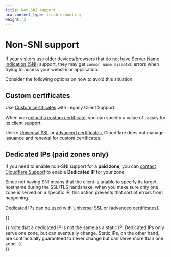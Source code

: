 ```yaml
---
title: Non-SNI support
pcx_content_type: troubleshooting
weight: 3
---
```


# Non-SNI support

If your visitors use older devices/browsers that do not have [Server Name Indication (SNI)](https://www.cloudflare.com/learning/ssl/what-is-sni/) support, they may get `common name mismatch` errors when trying to access your website or application.

Consider the following options on how to avoid this situation.

## Custom certificates

Use [Custom certificates](/ssl/edge-certificates/custom-certificates/) with Legacy Client Support.

When you [upload a custom certificate](/ssl/edge-certificates/custom-certificates/uploading/#upload-a-custom-certificate), you can specify a value of `Legacy` for its client support.

Unlike [Universal SSL](/ssl/edge-certificates/universal-ssl/) or [advanced certificates](/ssl/edge-certificates/advanced-certificate-manager/), Cloudflare does not manage issuance and renewal for custom certificates.

## Dedicated IPs (paid zones only)

If you need to enable non-SNI support for a **paid zone**, you can [contact Cloudflare Support](/support/troubleshooting/general-troubleshooting/contacting-cloudflare-support) to enable **Dedicated IP** for your zone.

Since not having SNI means that the client is unable to specify its target hostname during the SSL/TLS handshake, when you make sure only one zone is served on a specific IP, this action prevents that sort of errors from happening.
    
Dedicated IPs can be used with [Universal SSL](/ssl/edge-certificates/universal-ssl/) or [advanced certificates].

{{<Aside type="warning">}}
Note that a dedicated IP is not the same as a static IP. Dedicated IPs only serve one zone, but can eventually change. Static IPs, on the other hand, are contractually guaranteed to never change but can serve more than one zone.
{{</Aside>}}